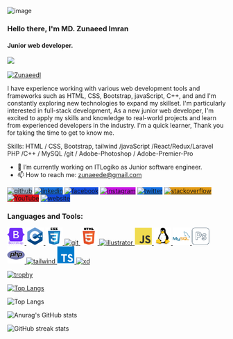 ![image](https://user-images.githubusercontent.com/124905281/236534483-b1f91513-804d-4fe3-8b80-35dfc6026151.png)

### Hello there, I'm MD. Zunaeed Imran

#### Junior web developer.

![](https://komarev.com/ghpvc/?username=Zunaeed-Imran&label=PROFILE+VIEWS)

<p align="left"> <a href="https://twitter.com/ZunaeedI" target="blank"><img src="https://img.shields.io/twitter/follow/ZunaeedI?logo=twitter&style=for-the-badge" alt="ZunaeedI" /></a> </p>
I have experience working with various web development tools and frameworks such as HTML, CSS, Bootstrap, javaScript, C++, and  and I'm constantly exploring new technologies to expand my skillset. I'm particularly interested in full-stack development,
As a new junior web developer, I'm excited to apply my skills and knowledge to real-world projects and learn from experienced developers in the industry. I'm a quick learner,
Thank you for taking the time to get to know me.

Skills: HTML / CSS, Bootstrap, tailwind /javaScript /React/Redux/Laravel PHP /C++ /
MySQL /git / Adobe-Photoshop / Adobe-Premier-Pro

- 🔭 I’m currently working on ITLogiko as Junior software engineer.
- 📫 How to reach me: zunaeede@gmail.com

[<img src='https://cdn.jsdelivr.net/npm/simple-icons@3.0.1/icons/github.svg' style="background-color:#a7bad1;" alt='github' height='40'>](https://github.com/Zunaeed-Imran)
[<img src='https://cdn.jsdelivr.net/npm/simple-icons@3.0.1/icons/linkedin.svg' style="background-color:#186fd9" alt='linkedin' height='40'>](https://www.linkedin.com/in/md-zunaeed-imran/)
[<img src='https://cdn.jsdelivr.net/npm/simple-icons@3.0.1/icons/facebook.svg' style="background-color:#124de3;" alt='facebook' height='40'>](https://www.facebook.com/zunaeed.emran)
[<img src='https://cdn.jsdelivr.net/npm/simple-icons@3.0.1/icons/instagram.svg' style="background-color:#c712e3;" alt='instagram' height='40'>](https://www.instagram.com/imranzunaeed/)
[<img src='https://cdn.jsdelivr.net/npm/simple-icons@3.0.1/icons/twitter.svg' style="background-color:#1270e3;" alt='twitter' height='40'>](https://twitter.com/@ZunaeedI)
[<img src='https://cdn.jsdelivr.net/npm/simple-icons@3.0.1/icons/stackoverflow.svg' style="background-color:#e39a12;" alt='stackoverflow' height='40'>](https://stackoverflow.com/users/Imran)
[<img src='https://cdn.jsdelivr.net/npm/simple-icons@3.0.1/icons/youtube.svg' style="background-color:#e31219" alt='YouTube' height='40'>](https://www.youtube.com/channel/@zunaeedimran)
[<img src='https://cdn.jsdelivr.net/npm/simple-icons@3.0.1/icons/icloud.svg' style="background-color:#124de3;" alt='website' height='40'>](https://zunaeedimran142.w3spaces.com/?fbclid=IwAR30d88X4W2U1Viz0hwwO0Fk3l0b_WYe-tdM4ilCjLmXeH_YAtrSxaAoSFk)

<h3 align="left">Languages and Tools:</h3>
<p align="left"> <a href="https://getbootstrap.com" target="_blank" rel="noreferrer"> <img src="https://raw.githubusercontent.com/devicons/devicon/master/icons/bootstrap/bootstrap-plain-wordmark.svg" alt="bootstrap" width="40" height="40"/> </a> <a href="https://www.w3schools.com/cpp/" target="_blank" rel="noreferrer"> <img src="https://raw.githubusercontent.com/devicons/devicon/master/icons/cplusplus/cplusplus-original.svg" alt="cplusplus" width="40" height="40"/> </a> <a href="https://www.w3schools.com/css/" target="_blank" rel="noreferrer"> <img src="https://raw.githubusercontent.com/devicons/devicon/master/icons/css3/css3-original-wordmark.svg" alt="css3" width="40" height="40"/> </a> <a href="https://git-scm.com/" target="_blank" rel="noreferrer"> <img src="https://www.vectorlogo.zone/logos/git-scm/git-scm-icon.svg" alt="git" width="40" height="40"/> </a> <a href="https://www.w3.org/html/" target="_blank" rel="noreferrer"> <img src="https://raw.githubusercontent.com/devicons/devicon/master/icons/html5/html5-original-wordmark.svg" alt="html5" width="40" height="40"/> </a> <a href="https://www.adobe.com/in/products/illustrator.html" target="_blank" rel="noreferrer"> <img src="https://www.vectorlogo.zone/logos/adobe_illustrator/adobe_illustrator-icon.svg" alt="illustrator" width="40" height="40"/> </a> <a href="https://developer.mozilla.org/en-US/docs/Web/JavaScript" target="_blank" rel="noreferrer"> <img src="https://raw.githubusercontent.com/devicons/devicon/master/icons/javascript/javascript-original.svg" alt="javascript" width="40" height="40"/> </a> <a href="https://www.linux.org/" target="_blank" rel="noreferrer"> <img src="https://raw.githubusercontent.com/devicons/devicon/master/icons/linux/linux-original.svg" alt="linux" width="40" height="40"/> </a> <a href="https://www.mysql.com/" target="_blank" rel="noreferrer"> <img src="https://raw.githubusercontent.com/devicons/devicon/master/icons/mysql/mysql-original-wordmark.svg" alt="mysql" width="40" height="40"/> </a> <a href="https://www.photoshop.com/en" target="_blank" rel="noreferrer"> <img src="https://raw.githubusercontent.com/devicons/devicon/master/icons/photoshop/photoshop-line.svg" alt="photoshop" width="40" height="40"/> </a> <a href="https://www.php.net" target="_blank" rel="noreferrer"> <img src="https://raw.githubusercontent.com/devicons/devicon/master/icons/php/php-original.svg" alt="php" width="40" height="40"/> </a> <a href="https://tailwindcss.com/" target="_blank" rel="noreferrer"> <img src="https://www.vectorlogo.zone/logos/tailwindcss/tailwindcss-icon.svg" alt="tailwind" width="40" height="40"/> </a> <a href="https://www.typescriptlang.org/" target="_blank" rel="noreferrer"> <img src="https://raw.githubusercontent.com/devicons/devicon/master/icons/typescript/typescript-original.svg" alt="typescript" width="40" height="40"/> </a> <a href="https://www.adobe.com/products/xd.html" target="_blank" rel="noreferrer"> <img src="https://cdn.worldvectorlogo.com/logos/adobe-xd.svg" alt="xd" width="40" height="40"/> </a> </p>

[![trophy](https://github-profile-trophy.vercel.app/?username=Zunaeed-Imran)](https://github.com/ryo-ma/github-profile-trophy)

[![Top Langs](https://github-readme-stats.vercel.app/api/top-langs/?username=Zunaeed-Imran&layout=donut-vertical)](https://github.com/anuraghazra/github-readme-stats)

![Top Langs](https://github-readme-stats.vercel.app/api/top-langs/?username=Zunaeed-Imran&layout=compact)

![Anurag's GitHub stats](https://github-readme-stats.vercel.app/api?username=Zunaeed-Imran&show_icons=true&theme=radical)

![GitHub streak stats](https://streak-stats.demolab.com/?user=Zunaeed-Imran)
